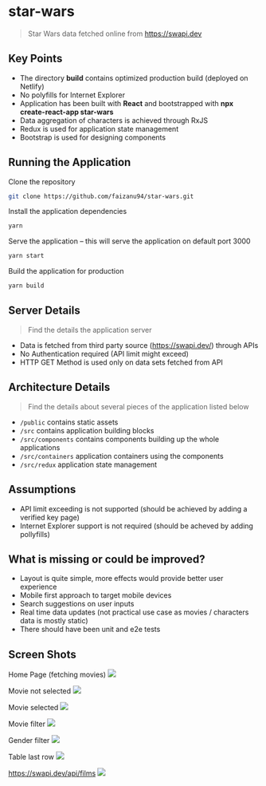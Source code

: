 # star-wars

> Star Wars data fetched online from https://swapi.dev

## Key Points

-   The directory **build** contains optimized production build (deployed on Netlify)
-   No polyfills for Internet Explorer
-   Application has been built with **React** and bootstrapped with **npx create-react-app star-wars**
-   Data aggregation of characters is achieved through RxJS
-   Redux is used for application state management
-   Bootstrap is used for designing components

## Running the Application

Clone the repository

```bash
git clone https://github.com/faizanu94/star-wars.git
```

Install the application dependencies

```bash
yarn
```

Serve the application – this will serve the application on default port 3000

```bash
yarn start
```

Build the application for production

```bash
yarn build
```

## Server Details

> Find the details the application server

-   Data is fetched from third party source (https://swapi.dev/) through APIs
-   No Authentication required (API limit might exceed)
-   HTTP GET Method is used only on data sets fetched from API

## Architecture Details

> Find the details about several pieces of the application listed below

-   `/public` contains static assets
-   `/src` contains application building blocks
-   `/src/components` contains components building up the whole applications
-   `/src/containers` application containers using the components
-   `/src/redux` application state management

## Assumptions

-   API limit exceeding is not supported (should be achieved by adding a verified key page)
-   Internet Explorer support is not required (should be acheved by adding pollyfills)

## What is missing or could be improved?

-   Layout is quite simple, more effects would provide better user experience
-   Mobile first approach to target mobile devices
-   Search suggestions on user inputs
-   Real time data updates (not practical use case as movies / characters data is mostly static)
-   There should have been unit and e2e tests

## Screen Shots

Home Page (fetching movies)
![](https://user-images.githubusercontent.com/7299120/129484961-ad4ad19a-fead-4e74-80be-9f05e31a92c2.png)

Movie not selected
![](https://user-images.githubusercontent.com/7299120/129485446-4188ee73-2581-45d2-b867-ad3b1b352770.png)

Movie selected
![](https://user-images.githubusercontent.com/7299120/129484865-7988bac1-423c-49c9-bb0b-822594af65f2.png)

Movie filter
![](https://user-images.githubusercontent.com/7299120/129484882-787afd9c-3cc2-451c-b5c6-1ac6972ca880.png)

Gender filter
![](https://user-images.githubusercontent.com/7299120/129484907-d8ecea64-a47e-46da-b822-e1f67d83703b.png)

Table last row
![](https://user-images.githubusercontent.com/7299120/129484930-f38d0a34-c2ac-47a2-982d-ee7e816e6958.png)

https://swapi.dev/api/films
![](https://user-images.githubusercontent.com/7299120/129485556-8c1235a4-5160-46a7-abcc-67b1d92372c5.png)
